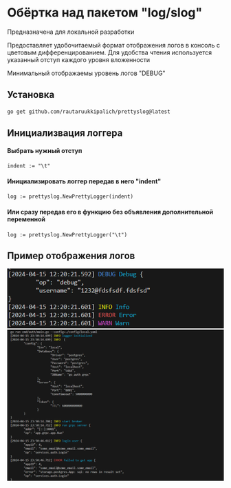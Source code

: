 # Обёртка над пакетом "log/slog"

Предназначена для локальной разработки

Предоставляет удобочитаемый формат отображения логов в консоль с цветовым  дифференцированием. Для удобства чтения используется указанный отступ каждого уровня вложенности

Минимальный отображаемы уровень логов "DEBUG"

## Установка
```sh
go get github.com/rautaruukkipalich/prettyslog@latest
```

## Инициализвация логгера

#### Выбрать нужный отступ
```
indent := "\t"
```

#### Инициализировать логгер передав в него "indent"
```
log := prettyslog.NewPrettyLogger(indent)
```
#### Или сразу передав его в функцию без объявления дополнительной переменной
```
log := prettyslog.NewPrettyLogger("\t")
```

## Пример отображения логов
![alt img1](https://github.com/rautaruukkipalich/prettyslog/blob/main/img/11.PNG?raw=true)
![alt img2](https://github.com/rautaruukkipalich/prettyslog/blob/main/img/22.PNG?raw=true)
